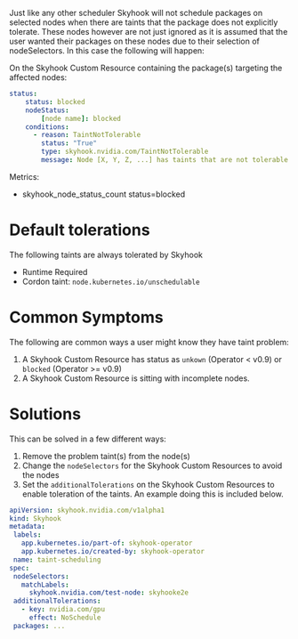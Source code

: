 Just like any other scheduler Skyhook will not schedule packages on selected nodes when there are taints that the package does not explicitly tolerate. These nodes however are not just ignored as it is assumed that the user wanted their packages on these nodes due to their selection of nodeSelectors. In this case the following will happen:

On the Skyhook Custom Resource containing the package(s) targeting the affected nodes:

```yaml
status:
    status: blocked
    nodeStatus:
        [node name]: blocked
    conditions:
      - reason: TaintNotTolerable
        status: "True"
        type: skyhook.nvidia.com/TaintNotTolerable
        message: Node [X, Y, Z, ...] has taints that are not tolerable. Skipping.
```

Metrics:
 * skyhook_node_status_count status=blocked

# Default tolerations

The following taints are always tolerated by Skyhook

 * Runtime Required
 * Cordon taint: `node.kubernetes.io/unschedulable`


# Common Symptoms

The following are common ways a user might know they have taint problem:

1. A Skyhook Custom Resource has status as `unkown` (Operator < v0.9) or `blocked` (Operator >= v0.9)
2. A Skyhook Custom Resource is sitting with incomplete nodes.

# Solutions

This can be solved in a few different ways:
 1. Remove the problem taint(s) from the node(s)
 2. Change the `nodeSelectors` for the Skyhook Custom Resources to avoid the nodes
 3. Set the `additionalTolerations` on the Skyhook Custom Resources to enable toleration of the taints. An example doing this is included below.

 ```yaml
 apiVersion: skyhook.nvidia.com/v1alpha1
kind: Skyhook
metadata:
  labels:
    app.kubernetes.io/part-of: skyhook-operator
    app.kubernetes.io/created-by: skyhook-operator
  name: taint-scheduling
spec:
  nodeSelectors:
    matchLabels:
      skyhook.nvidia.com/test-node: skyhooke2e
  additionalTolerations:
    - key: nvidia.com/gpu
      effect: NoSchedule
  packages: ...
```

